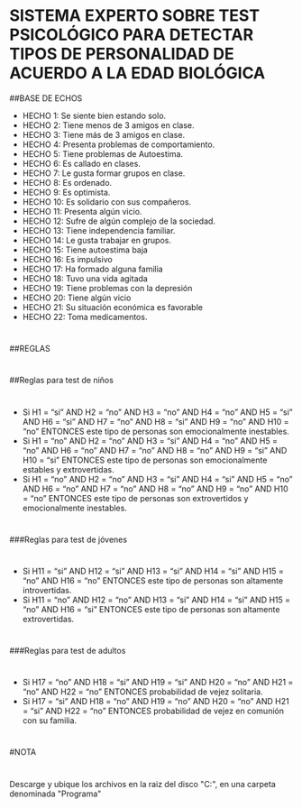 # SISTEMA EXPERTO SOBRE TEST PSICOLÓGICO PARA DETECTAR TIPOS DE PERSONALIDAD DE ACUERDO A LA EDAD BIOLÓGICA
##BASE DE ECHOS
* HECHO 1: Se siente bien estando solo.
* HECHO 2: Tiene menos de 3 amigos en clase.
* HECHO 3: Tiene más de 3 amigos en clase.
* HECHO 4: Presenta problemas de comportamiento.
* HECHO 5: Tiene problemas de Autoestima.
* HECHO 6: Es callado en clases.
* HECHO 7: Le gusta formar grupos en clase.
* HECHO 8: Es ordenado.
* HECHO 9: Es optimista.
* HECHO 10: Es solidario con sus compañeros.
* HECHO 11: Presenta algún vicio.
* HECHO 12: Sufre de algún complejo de la sociedad.
* HECHO 13: Tiene independencia familiar.
* HECHO 14: Le gusta trabajar en grupos.
* HECHO 15: Tiene autoestima baja
* HECHO 16: Es impulsivo
* HECHO 17: Ha formado alguna familia
* HECHO 18: Tuvo una vida agitada
* HECHO 19: Tiene problemas con la depresión
* HECHO 20: Tiene algún vicio
* HECHO 21: Su situación económica es favorable
* HECHO 22: Toma medicamentos.
#
##REGLAS
#
##Reglas para test de niños
#
* Si H1 = “si” AND H2 = “no” AND H3 = “no” AND H4 = “no” AND H5 = “si” AND H6 = “si” AND H7 = “no” AND  H8 = “si” AND H9 = “no” AND H10 = “no” ENTONCES este tipo de personas son emocionalmente inestables. 
* Si H1 = “no” AND H2 = “no” AND H3 = “si” AND H4 = “no” AND H5 = “no” AND H6 = “no” AND H7 = “no” AND  H8 = “no” AND H9 = “si” AND H10 = “si” ENTONCES este tipo de personas son emocionalmente estables y extrovertidas. 
* Si H1 = “no” AND H2 = “no” AND H3 = “si” AND H4 = “si” AND H5 = “no” AND H6 = “no” AND H7 = “no” AND  H8 = “no” AND H9 = “no” AND H10 = “no” ENTONCES este tipo de personas son extrovertidos y emocionalmente inestables.
#
###Reglas para test de jóvenes
#
* Si H11 = “si” AND H12 = “si” AND H13 = “si” AND H14 = “si” AND H15 = “no” AND H16 = “no” ENTONCES este tipo de personas son altamente introvertidas. 
* Si H11 = “no” AND H12 = “no” AND H13 = “si” AND H14 = “si” AND H15 = “no” AND H16 = “si” ENTONCES este tipo de personas son altamente extrovertidas. 
#
###Reglas para test de adultos
#
* Si H17 = “no” AND H18 = “si” AND H19 = “si” AND H20 = “no” AND H21 = “no” AND H22 = “no” ENTONCES probabilidad de vejez solitaria. 
* Si H17 = “si” AND H18 = “no” AND H19 = “no” AND H20 = “no” AND H21 = “si” AND H22 = “no” ENTONCES probabilidad de vejez en comunión con su familia. 
#
#NOTA
#
Descarge y ubique los archivos en la raiz del disco "C:", en una carpeta denominada "Programa"

